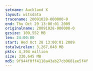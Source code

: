```yaml
---
setname: Auckland X
layout: witsdata
tracename: 20091028-000000-0
end: Thu Oct 29 13:00:01 2009
originalname: 20091028-000000-0
gzsize: 109,552 MB
len: 24:00:00
start: Wed Oct 28 13:00:01 2009
totalwirelen: 3,267,048 MB
pkts: 4,394 million
size: 330,645 MB
md5: 9f944f0ff4118a43ab27cb9681ee5f4f
---
```

